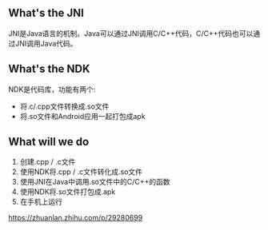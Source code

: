 ## What's the JNI
JNI是Java语言的机制。Java可以通过JNI调用C/C++代码，C/C++代码也可以通过JNI调用Java代码。

## What's the NDK
NDK是代码库，功能有两个:
- 将.c/.cpp文件转换成.so文件
- 将.so文件和Android应用一起打包成apk

## What will we do
1. 创建.cpp / .c文件
2. 使用NDK将.cpp / .c文件转化成.so文件
3. 使用JNI在Java中调用.so文件中的C/C++的函数
4. 使用NDK将.so文件打包成.apk
5. 在手机上运行

https://zhuanlan.zhihu.com/p/29280699
